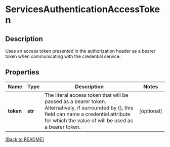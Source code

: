 # ServicesAuthenticationAccessToken

## Description

Uses an access token presented in the authorization header as a bearer token when communicating with the credential service.


## Properties

Name | Type | Description | Notes
------------ | ------------- | ------------- | -------------
**token** | **str** | The literal access token that will be passed as a bearer token. Alternatively, if surrounded by {}, this field can name a credential attribute for which the value of will be used as a bearer token.  | [optional] 

[[Back to README]](../README.md)



